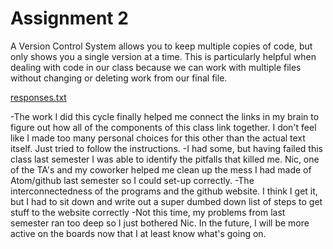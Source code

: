 # Assignment 2

A Version Control System allows you to keep multiple copies of code, but only shows you a single version at a time. This is particularly helpful when dealing with code in our class because we can work with multiple files without changing or deleting work from our final file.

[responses.txt](https://github.com/DCUM/Web-Dev-HW-2018/blob/master/assignment-2/responses.txt)

-The work I did this cycle finally helped me connect the links in my brain to figure out how all of the components of this class link together. I don't feel like I made too many personal choices for this other than the actual text itself. Just tried to follow the instructions.
-I had some, but having failed this class last semester I was able to identify the pitfalls that killed me. Nic, one of the TA's and my coworker helped me clean up the mess I had made of Atom/github last semester so I could set-up correctly.
-The interconnectedness of the programs and the github website. I think I get it, but I had to sit down and write out a super dumbed down list of steps to get stuff to the website correctly
-Not this time, my problems from last semester ran too deep so I just bothered Nic. In the future, I will be more active on the boards now that I at least know what's going on.
